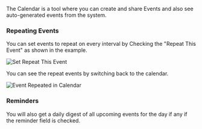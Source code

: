 The Calendar is a tool where you can create and share Events and also see
auto-generated events from the system.

### Repeating Events

You can set events to repeat on every interval by Checking the "Repeat This
Event" as shown in the example.

![Set Repeat This Event](files/event-1.png)

You can see the repeat events by switching back to the calendar.

![Event Repeated in Calendar](files/event-2.png)

### Reminders

You will also get a daily digest of all upcoming events for the day if any if
the reminder field is checked.

